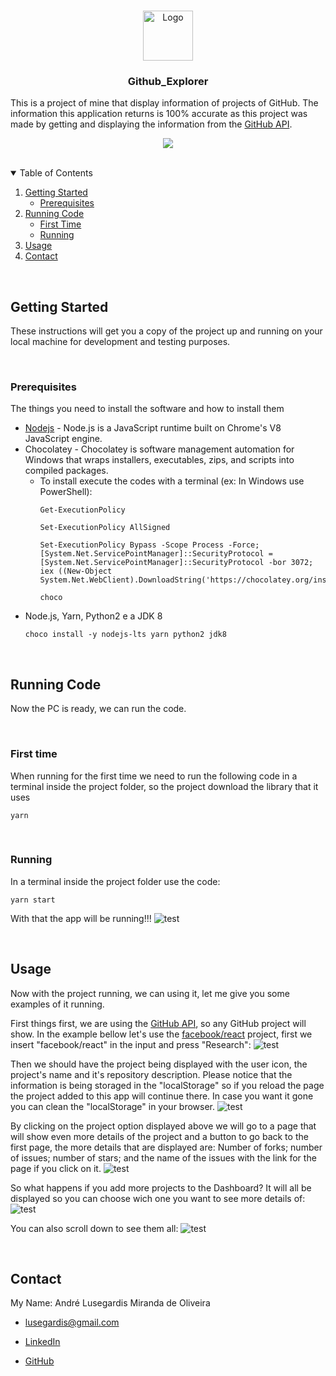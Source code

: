 <!-- PROJECT LOGO -->
<br />
<p align="center">
  <a>
    <img src="_README.md/icon.png?" alt="Logo" width="80" height="80">
  </a>

  <h3 align="center">Github_Explorer</h3>
</p>

This is a project of mine that display information of projects of GitHub. The information this application returns is 100% accurate as this project was made by getting and displaying the information from the [GitHub API](https://api.github.com/).

<p align="center">
  <img src="_README.md/app.gif">
</p>

</br>

<!-- TABLE OF CONTENTS -->
<details open="open">
  <summary>Table of Contents</summary>
  <ol>
    <li>
      <a href="#getting-started">Getting Started</a>
      <ul>
        <li><a href="#prerequisites">Prerequisites</a></li>
      </ul>
    </li>
    <li>
      <a href="#running-code">Running Code</a>
      <ul>
        <li><a href="#first-time">First Time</a></li>
        <li><a href="#running">Running</a></li>
      </ul>
    </li>
    <li><a href="#usage">Usage</a></li>
    <li><a href="#contact">Contact</a></li>
  </ol>
</details>

</br>

## Getting Started

These instructions will get you a copy of the project up and running on your local machine for development and testing purposes.

</br>

### Prerequisites

The things you need to install the software and how to install them

* [Nodejs](https://nodejs.org/en/) - Node.js is a JavaScript runtime built on Chrome's V8 JavaScript engine.
* Chocolatey - Chocolatey is software management automation for Windows that wraps installers, executables, zips, and scripts into compiled packages.
  * To install execute the codes with a terminal (ex: In Windows use PowerShell):
    ```
    Get-ExecutionPolicy
    ```
    ```
    Set-ExecutionPolicy AllSigned
    ```
    ```
    Set-ExecutionPolicy Bypass -Scope Process -Force; [System.Net.ServicePointManager]::SecurityProtocol = [System.Net.ServicePointManager]::SecurityProtocol -bor 3072; iex ((New-Object System.Net.WebClient).DownloadString('https://chocolatey.org/install.ps1'))
    ```
    ```
    choco
    ```
* Node.js, Yarn, Python2 e a JDK 8
  ```
  choco install -y nodejs-lts yarn python2 jdk8
  ```

</br>

## Running Code

Now the PC is ready, we can run the code.

</br>

### First time

When running for the first time we need to run the following code in a terminal inside the project folder, so the project download the library that it uses

```
yarn
```

</br>

### Running

In a terminal inside the project folder use the code:

```
yarn start
```

With that the app will be running!!!
![test](https://github.com/MestreALMO/Github_Explorer/blob/master/_README.md/App/01.png?raw=true)

</br>

## Usage

Now with the project running, we can using it, let me give you some examples of it running.

First things first, we are using the [GitHub API](https://api.github.com/), so any GitHub project will show. In the example bellow let's use the [facebook/react](https://github.com/facebook/react) project, first we insert "facebook/react" in the input and press "Research":
![test](_README.md/App/02.png?raw=true)

Then we should have the project being displayed with the user icon, the project's name and it's repository description. Please notice that the information is being storaged in the "localStorage" so if you reload the page the project added to this app will continue there. In case you want it gone you can clean the "localStorage" in your browser.
![test](_README.md/App/03.png?raw=true)

By clicking on the project option displayed above we will go to a page that will show even more details of the project and a button to go back to the first page, the more details that are displayed are: Number of forks; number of issues; number of stars; and the name of the issues with the link for the page if you click on it.
![test](_README.md/App/04.png?raw=true)

So what happens if you add more projects to the Dashboard? It will all be displayed so you can choose wich one you want to see more details of:
![test](_README.md/App/05.png?raw=true)

You can also scroll down to see them all:
![test](_README.md/App/06.png?raw=true)

</br>

## Contact

My Name: André Lusegardis Miranda de Oliveira

  * lusegardis@gmail.com

  * [LinkedIn](https://www.linkedin.com/in/andr%C3%A9-lusegardis/)

  * [GitHub](https://github.com/MestreALMO)
